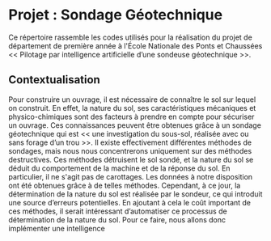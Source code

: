 # Projet : Sondage Géotechnique
Ce répertoire rassemble les codes utilisés pour la réalisation du projet de département de première année à l'École Nationale des Ponts et Chaussées &lt;&lt; Pilotage par intelligence artificielle d’une sondeuse géotechnique >>.

## Contextualisation
  Pour construire un ouvrage, il est nécessaire de connaître le sol sur lequel on construit. En effet, la nature du sol, ses caractéristiques mécaniques et physico-chimiques sont des facteurs à prendre en compte pour sécuriser un ouvrage. Ces connaissances peuvent être obtenues grâce à un sondage géotechnique qui est << une investigation du sous-sol, réalisée avec ou sans forage d’un trou >>. Il existe effectivement différentes méthodes de sondages, mais nous nous concentrerons uniquement sur des méthodes destructives. Ces méthodes détruisent le sol sondé, et la nature du sol se déduit du comportement de la machine et de la réponse du sol. En particulier, il ne s'agit pas de carottages. Les données à notre disposition ont été obtenues grâce à de telles méthodes.
  Cependant, à ce jour, la détermination de la nature du sol est réalisée par le sondeur, ce qui introduit une source d’erreurs potentielles. En ajoutant à cela le coût important de ces méthodes, il serait intéressant d’automatiser ce processus de détermination de la nature du sol. Pour ce faire, nous allons donc implémenter une intelligence
